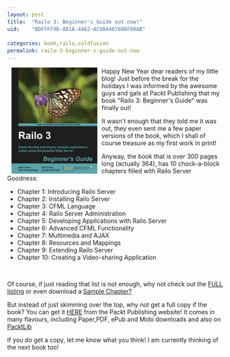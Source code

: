 ```yaml
---
layout: post
title:  "Railo 3: Beginner's Guide out now!"
uid:	"BDFFFF9D-881A-4462-AC984467688F00AB"

categories: book,railo,coldfusion
permalink: railo-3-beginner-s-guide-out-now
---
```

<p>
<a href="http://bit.ly/RailoBook"><img style="float: left; margin-left: 10px; margin-right: 10px;" src="/blog/assets/content/railo_book_230.jpg" alt="" width="200" align="left" /></a>Happy New Year dear readers of my little blog! Just before the break for the holidays I was informed by the awesome guys and gals at Packt Publishing that my book "Railo 3: Beginner's Guide" was finally out! 
</p>
<p>It wasn't enough that they told me it was out, they even sent me a few paper versions of the book, which I shall of course treasure as my first work in print! </p>
<p>Anyway, the book that is over 300 pages long (actually 364), has 10 chock-a-block chapters filled with Railo Server Goodness:
</p>
<ul>
<li>Chapter 1: Introducing Railo Server</li>
<li>Chapter 2: Installing Railo Server</li>
<li>Chapter 3: CFML Language</li>
<li>Chapter 4: Railo Server Administration</li>
<li>Chapter 5: Developing Applications with Railo Server</li>
<li>Chapter 6: Advanced CFML Functionality</li>
<li>Chapter 7: Multimedia and AJAX</li>
<li>Chapter 8: Resources and Mappings</li>
<li>Chapter 9: Extending Railo Server</li>
<li>Chapter 10: Creating a Video-sharing Application</li>
</ul>
<p> </p>
<p>Of course, if just reading that list is not enough, why not check out the <a href="http://bit.ly/RailoBookTOC">FULL listing</a> or even download a <a href="http://bit.ly/RailoBookChapter">Sample Chapter?</a></p>
<p>But instead of just skimming over the top, why not get a full copy if the book? You can get it <a href="http://bit.ly/RailoBook">HERE</a> from the Packt Publishing website! It comes in many flavours, including Paper,PDF,  ePub and Mobi downloads and also on <a href="http://packtlib.packtpub.com/">PacktLib</a></p>
<p>If you do get a copy, let me know what you think! I am currently thinking of the next book too!</p>